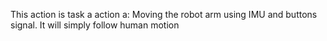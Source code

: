 This action is task a action a:
Moving the robot arm using IMU and buttons signal.
It will simply follow human motion
